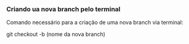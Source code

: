 ### Criando ua nova branch pelo terminal

Comando necessário para a criação de uma nova branch via terminal:

git checkout -b (nome da nova branch)

